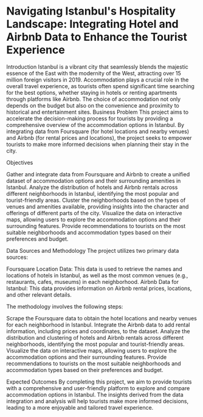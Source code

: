 # Navigating Istanbul's Hospitality Landscape: Integrating Hotel and Airbnb Data to Enhance the Tourist Experience

Introduction
Istanbul is a vibrant city that seamlessly blends the majestic essence of the East with the modernity of the West, attracting over 15 million foreign visitors in 2019. Accommodation plays a crucial role in the overall travel experience, as tourists often spend significant time searching for the best options, whether staying in hotels or renting apartments through platforms like Airbnb. The choice of accommodation not only depends on the budget but also on the convenience and proximity to historical and entertainment sites.
Business Problem
This project aims to accelerate the decision-making process for tourists by providing a comprehensive overview of the accommodation options in Istanbul. By integrating data from Foursquare (for hotel locations and nearby venues) and Airbnb (for rental prices and locations), the project seeks to empower tourists to make more informed decisions when planning their stay in the city.

Objectives

Gather and integrate data from Foursquare and Airbnb to create a unified dataset of accommodation options and their surrounding amenities in Istanbul.
Analyze the distribution of hotels and Airbnb rentals across different neighborhoods in Istanbul, identifying the most popular and tourist-friendly areas.
Cluster the neighborhoods based on the types of venues and amenities available, providing insights into the character and offerings of different parts of the city.
Visualize the data on interactive maps, allowing users to explore the accommodation options and their surrounding features.
Provide recommendations to tourists on the most suitable neighborhoods and accommodation types based on their preferences and budget.

Data Sources and Methodology
The project utilizes two primary data sources:

Foursquare Location Data: This data is used to retrieve the names and locations of hotels in Istanbul, as well as the most common venues (e.g., restaurants, cafes, museums) in each neighborhood.
Airbnb Data for Istanbul: This data provides information on Airbnb rental prices, locations, and other relevant details.

The methodology involves the following steps:

Scrape the Foursquare data to obtain the hotel locations and nearby venues for each neighborhood in Istanbul.
Integrate the Airbnb data to add rental information, including prices and coordinates, to the dataset.
Analyze the distribution and clustering of hotels and Airbnb rentals across different neighborhoods, identifying the most popular and tourist-friendly areas.
Visualize the data on interactive maps, allowing users to explore the accommodation options and their surrounding features.
Provide recommendations to tourists on the most suitable neighborhoods and accommodation types based on their preferences and budget.

Expected Outcomes
By completing this project, we aim to provide tourists with a comprehensive and user-friendly platform to explore and compare accommodation options in Istanbul. The insights derived from the data integration and analysis will help tourists make more informed decisions, leading to a more enjoyable and tailored travel experience.
